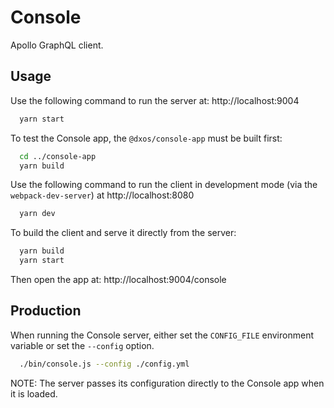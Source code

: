 # Console

Apollo GraphQL client.

## Usage

Use the following command to run the server at: http://localhost:9004

```bash
  yarn start  
```

To test the Console app, the `@dxos/console-app` must be built first:

```bash
  cd ../console-app
  yarn build
```

Use the following command to run the client in development mode (via the `webpack-dev-server`) at http://localhost:8080

```bash
  yarn dev
```

To build the client and serve it directly from the server:

```bash
  yarn build
  yarn start
```

Then open the app at: http://localhost:9004/console


## Production

When running the Console server, either set the `CONFIG_FILE` environment variable or set the `--config` option.

```bash
  ./bin/console.js --config ./config.yml
```

NOTE: The server passes its configuration directly to the Console app when it is loaded.
